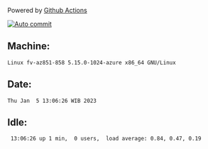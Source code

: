 Powered by [Github Actions](https://github.com/features/actions)

[![Auto commit](https://github.com/hiage/workstation/workflows/Auto%20commit/badge.svg)](https://github.com/hiage/workstation/actions?query=workflow%3A%22Auto+commit%22)

## Machine:
```
Linux fv-az851-858 5.15.0-1024-azure x86_64 GNU/Linux
```
## Date:
```
Thu Jan  5 13:06:26 WIB 2023
```
## Idle:
```
 13:06:26 up 1 min,  0 users,  load average: 0.84, 0.47, 0.19
```
